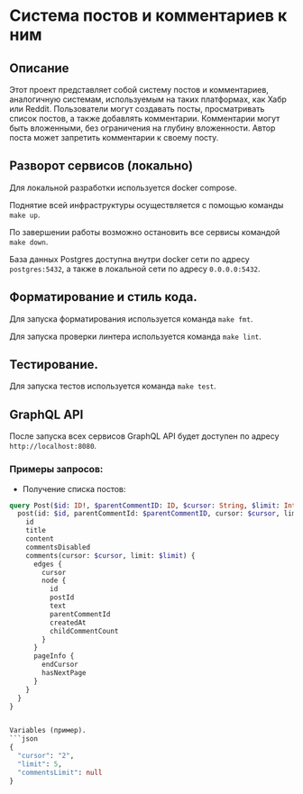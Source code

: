 # Система постов и комментариев к ним

## Описание

Этот проект представляет собой систему постов и комментариев, аналогичную системам, используемым на таких платформах, как Хабр или Reddit. Пользователи могут создавать посты, просматривать список постов, а также добавлять комментарии. Комментарии могут быть вложенными, без ограничения на глубину вложенности. Автор поста может запретить комментарии к своему посту.

## Разворот сервисов (локально)

Для локальной разработки используется docker compose.

Поднятие всей инфраструктуры осуществляется с помощью команды `make up`.

По завершении работы возможно остановить все сервисы командой `make down`.

База данных Postgres доступна внутри docker сети по адресу `postgres:5432`,
а также в локальной сети по адресу `0.0.0.0:5432`.

## Форматирование и стиль кода.

Для запуска форматирования используется команда `make fmt`.

Для запуска проверки линтера используется команда `make lint`.

## Тестирование.

Для запуска тестов используется команда `make test`.


## GraphQL API

После запуска всех сервисов GraphQL API будет доступен по адресу `http://localhost:8080`.

### Примеры запросов:

- Получение списка постов:
```graphql
query Post($id: ID!, $parentCommentID: ID, $cursor: String, $limit: Int) {
  post(id: $id, parentCommentId: $parentCommentID, cursor: $cursor, limit: $limit) {
    id
    title
    content
    commentsDisabled
    comments(cursor: $cursor, limit: $limit) {
      edges {
        cursor
        node {
          id
          postId
          text
          parentCommentId
          createdAt
          childCommentCount
        }
      }
      pageInfo {
        endCursor
        hasNextPage
      }
    }
  }
}


Variables (пример).
```json
{
  "cursor": "2",
  "limit": 5,
  "commentsLimit": null
}
